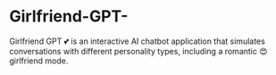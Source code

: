 # Girlfriend-GPT-
Girlfriend GPT 💕 is an interactive AI chatbot application that simulates conversations with different personality types, including a romantic 😍 girlfriend mode. 
